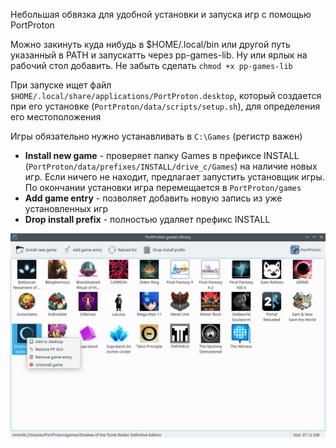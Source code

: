 Небольшая обвязка для удобной установки и запуска игр с помощью PortProton

Можно закинуть куда нибудь в $HOME/.local/bin или другой путь указанный в PATH и запускатть через pp-games-lib. Ну или ярлык на рабочий стол добавить.
Не забыть сделать `chmod +x pp-games-lib`

При запуске ищет файл `$HOME/.local/share/applications/PortProton.desktop`, который создается при его установке (`PortProton/data/scripts/setup.sh`), для определения его местоположения

Игры обязательно нужно устанавливать в `C:\Games` (регистр важен)

* **Install new game** - проверяет папку Games в префиксе INSTALL (`PortProton/data/prefixes/INSTALL/drive_c/Games`) на наличие новых игр. Если ничего не находит, предлагает запустить установщик игры. По окончании установки игра перемещается в `PortProton/games`
* **Add game entry** - позволяет добавить новую запись из уже установленных игр
* **Drop install prefix** - полностью удаляет префикс INSTALL

![image](screenshot.png)
